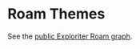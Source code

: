 # Roam Themes

See the [public Exploriter Roam graph](https://roamresearch.com/#/app/exp-pub/page/2VZefaymQ).
